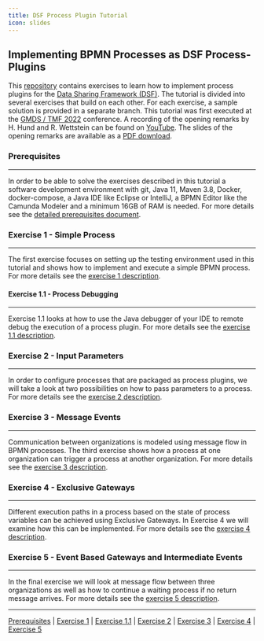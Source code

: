 ```yaml
---
title: DSF Process Plugin Tutorial
icon: slides
---
```

## Implementing BPMN Processes as DSF Process-Plugins

This [repository](https://github.com/highmed/dsf-process-tutorial) contains exercises to learn how to implement process plugins for the [Data Sharing Framework (DSF)](https://github.com/highmed/highmed-dsf). The tutorial is divided into several exercises that build on each other. For each exercise, a sample solution is provided in a separate branch.
This tutorial was first executed at the [GMDS / TMF 2022](https://gmds-tmf-2022.de/) conference. A recording of the opening remarks by H. Hund and R. Wettstein can be found on [YouTube](https://gmds-tmf-2022.de/). The slides of the opening remarks are available as a [PDF download](https://raw.githubusercontent.com/highmed/dsf-process-tutorial/main/exercises/figures/2022-08-21_GMDS_2022_DSF_Process_Tutorial.pdf).

### Prerequisites
---
In order to be able to solve the exercises described in this tutorial a software development environment with git, Java 11, Maven 3.8, Docker, docker-compose, a Java IDE like Eclipse or IntelliJ, a BPMN Editor like the Camunda Modeler and a minimum 16GB of RAM is needed. For more details see the [detailed prerequisites document](/doc/guideline/tutorial/prerequisites.md).

### Exercise 1 - Simple Process
---
The first exercise focuses on setting up the testing environment used in this tutorial and shows how to implement and execute a simple BPMN process. For more details see the [exercise 1 description](/doc/guideline/tutorial/exercise1-simpleProcess.md).

#### Exercise 1.1 - Process Debugging
---
Exercise 1.1 looks at how to use the Java debugger of your IDE to remote debug the execution of a process plugin. For more details see the [exercise 1.1 description](/doc/guideline/tutorial/exercise11-processDebugging.md).

### Exercise 2 - Input Parameters
---
In order to configure processes that are packaged as process plugins, we will take a look at two possibilities on how to pass parameters to a process. For more details see the [exercise 2 description](/doc/guideline/tutorial/exercise2-inputParameters.md).

### Exercise 3 - Message Events
---
Communication between organizations is modeled using message flow in BPMN processes. The third exercise shows how a process at one organization can trigger a process at another organization. For more details see the [exercise 3 description](/doc/guideline/tutorial/exercise3-messageEvents.md).

### Exercise 4 - Exclusive Gateways
---
Different execution paths in a process based on the state of process variables can be achieved using Exclusive Gateways. In Exercise 4 we will examine how this can be implemented. For more details see the [exercise 4 description](/doc/guideline/tutorial/exercise4-exclusiveGateways.md).

### Exercise 5 - Event Based Gateways and Intermediate Events
---
In the final exercise we will look at message flow between three organizations as well as how to continue a waiting process if no return message arrives. For more details see the [exercise 5 description](/doc/guideline/tutorial/exercise5-eventBasedGateways.md).

---
 [Prerequisites](/doc/guideline/tutorial/prerequisites.md) | [Exercise 1](/doc/guideline/tutorial/exercise1-simpleProcess.md) | [Exercise 1.1](/doc/guideline/tutorial/exercise11-processDebugging.md) | [Exercise 2](/doc/guideline/tutorial/exercise2-inputParameters.md) | [Exercise 3](/doc/guideline/tutorial/exercise3-messageEvents.md) | [Exercise 4](/doc/guideline/tutorial/exercise4-exclusiveGateways.md) | [Exercise 5](/doc/guideline/tutorial/exercise5-eventBasedGateways.md)